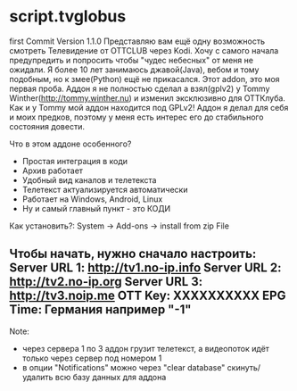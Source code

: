 # script.tvglobus
first Commit Version 1.1.0
Представляю вам ещё одну возможность смотреть Телевидение от OTTCLUB через Kodi.
Хочу с самого начала предупредить и попросить чтобы "чудес небесных" от меня не ожидали. Я более 10 лет занимаюсь джавой(Java), вебом и тому подобным, но к змее(Python) ещё не прикасался. Этот addon, это моя первая проба.
Aддон я не полностью сделал а взял(gplv2) у Tommy Winther(http://tommy.winther.nu) и изменил эксклюзивно для OTTКлуба.
Как и у Tommy мой аддон находится под GPLv2!
Аддон я делал для себя и моих предков, поэтому у меня есть интерес его до стабильного состояния довести.

Что в этом аддоне особенного?
- Простая интеграция в коди
- Архив работает
- Удобный вид каналов и телетекста 
- Телетекст актуализируется автоматически
- Работает на Windows, Android, Linux 
- Ну и самый главный пункт - это КОДИ

Как установить?: System -> Add-ons -> install from zip File

Чтобы начать, нужно сначало настроить:
Server URL 1: http://tv1.no-ip.info 
Server URL 2: http://tv2.no-ip.org
Server URL 3: http://tv3.noip.me
OTT Key:  XXXXXXXXXX
EPG Time: Германия например "-1"
-----------------------------------------------------------
Note: 
- через сервера 1 по 3 аддон грузит телетекст, а видеопоток идёт только через сервер под номером 1
- в опции "Notifications" можно через "clear database" скинуть/удалить всю базу данных для аддона

